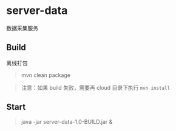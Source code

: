 # server-data

数据采集服务

## Build

离线打包

> mvn clean package

> 注意：如果 build 失败，需要再 cloud 目录下执行 `mvn install`


## Start

>  java -jar server-data-1.0-BUILD.jar &